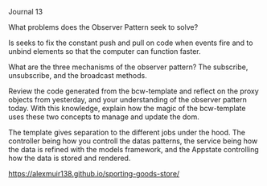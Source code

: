 Journal 13

What problems does the Observer Pattern seek to solve?

Is seeks to fix the constant push and pull on code when events fire and to unbind elements so that the computer can function faster.

What are the three mechanisms of the observer pattern?
The subscribe, unsubscribe, and the broadcast methods.

Review the code generated from the bcw-template and reflect on the proxy objects from yesterday, and your understanding of the observer pattern today. With this knowledge, explain how the magic of the bcw-template uses these two concepts to manage and update the dom.

The template gives separation to the different jobs under the hood. The controller being how you controll the datas patterns, the service being how the data is refined with the models framework, and the Appstate controlling how the data is stored and rendered.

https://alexmuir138.github.io/sporting-goods-store/